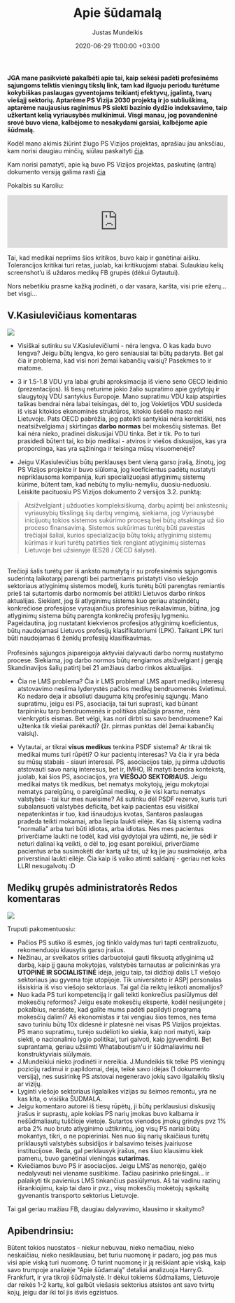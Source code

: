 ﻿---
title:  Apie šūdamalą
date:  2020-06-29 11:00:00 +03:00
author:  Justas Mundeikis
layout:  post
comments:  true
citation:  true
permalink:  2020/06/29/apie-sudmala/
image:    /assets/2020/06/29/apie_sudmala.png
thumbnail: /assets/2020/06/29/thumb.apie_sudmala.png
categories:
 - Profesinės sąjungos
tags:
 - Viešasis sektorius
 - Politika
---

**JGA mane pasikvietė pakalbėti apie tai, kaip sekėsi padėti profesinėms sąjungoms telktis vieningų tikslų link, tam kad ilguoju periodu turėtume kokybiškas paslaugas gyventojams teikiantį efektyvų, įgalintą, tvarų viešąjį sektorių. Aptarėme PS Vizija 2030 projektą ir jo subliuškimą, aptarėme naujausius raginimus PS siekti bazinio dydžio indeksavimo, taip užkertant kelią vyriausybės mulkinimui. Visgi manau, jog povandeninė srovė buvo viena, kalbėjome to nesakydami garsiai, kalbėjome apie šūdmalą.** <!--more-->

Kodėl mano akimis žiūrint žlugo PS Vizijos projektas, aprašiau jau anksčiau, kam norisi daugiau minčių, siūlau paskaityti [čia](http://lithuanian-economy.net/2020/06/13/kodel-mirsta-viesasis-sektorius-lietuvoje).

Kam norisi pamatyti, apie ką buvo PS Vizijos projektas, paskutinę (antrą) dokumento versiją galima rasti [čia](https://docs.google.com/document/d/1aqgkUvtcfu5BLziUq8mDbE9qVLfd0ehy2T2L9J9efG8/edit?usp=sharing)

Pokalbis su Karoliu:

<iframe width="100%" height="120" src="https://www.mixcloud.com/widget/iframe/?hide_cover=1&light=1&feed=%2FJGA_podcast%2F12-apie-profesini%C5%B3-s%C4%85jung%C5%B3-mirt%C4%AF-ir-kod%C4%97l-u%C5%BEmir%C5%A1ome-protestuoti-justas-mundeikis%2F" frameborder="0" ></iframe>

Tai, kad medikai nepriims šios kritikos, buvo kaip ir ganėtinai aišku. Tolerancijos kritikai turi retas, juolab, kai kritikuojami stabai. Sulaukiau kelių screenshot’u iš uždaros medikų FB grupės (dėkui Gytautui).

Nors nebetikiu prasme kažką įrodinėti, o dar vasara, karšta, visi prie ežerų… bet visgi...

## V.Kasiulevičiaus komentaras

![](/assets/2020/06/29/fb_kasiulevicius.png)

* Visiškai sutinku su V.Kasiulevičiumi - nėra lengva. O kas kada buvo lengva? Jeigu būtų lengva, ko gero seniausiai tai būtų padaryta. Bet gal čia ir problema, kad visi nori žemai kabančių vaisių? Pasekmes to ir matome.

* 3 ir 1.5-1.8 VDU yra labai grubi aproksimacija iš vieno seno OECD leidinio (prezentacijos). Iš tiesų neturime jokio žalio supratimo apie gydytojų ir slaugytojų VDU santykius Europoje. Mano supratimu VDU kaip atspirties taškas bendrai nėra labai teisingas, dėl to, jog Vokietijos VDU susideda iš visai kitokios ekonominės struktūros, kitokio šešėlio masto nei Lietuvoje. Pats OECD pabrėžia, jog pateikti santykiai nėra korektiški, nes neatsižvelgiama į skirtingas **darbo normas** bei mokesčių sistemas. Bet kai nėra nieko, pradinei diskusijai VDU tinka. Bet ir tik. Po to turi prasidedi būtent tai, ko bijo medikai - atviros ir viešos diskusijos, kas yra proporcinga, kas yra sąžininga ir teisinga mūsų visuomenėje?
* Jeigu V.Kasiulevičius būtų perklausęs bent vieną garso įrašą, žinotų, jog PS Vizijos projekte ir buvo siūloma, jog koeficientus padėtų nustatyti nepriklausoma kompanija, kuri specializuojasi atlyginimų sistemų kūrime, būtent tam, kad nebūtų to myliu-nemyliu, duosiu-neduosiu. Leiskite pacituosiu PS Vizijos dokumento 2 versijos 3.2. punktą:

>Atsižvelgiant į užduoties kompleksiškumą, darbų apimtį bei ankstesnių vyriausybių tikslingą šių darbų vengimą, siekiama, jog Vyriausybė inicijuotų tokios sistemos sukūrimo procesą bei būtų atsakinga už šio proceso finansavimą. Sistemos sukūrimas turėtų būti pavestas trečiajai šaliai, kurios specializacija būtų tokių atlyginimų sistemų kūrimas ir kuri turėtų patirties tiek rengiant atlyginimų sistemas Lietuvoje bei užsienyje (ES28 / OECD šalyse).<br>
<br>
Trečioji šalis turėtų per iš anksto numatytą ir su profesinėmis sąjungomis suderintą laikotarpį parengti bei partneriams pristatyti viso viešojo sektoriaus atlyginimų sistemos modelį, kuris turėtų būti parengtas remiantis prieš tai sutartomis darbo normomis bei atitikti Lietuvos darbo rinkos aktualijas. Siekiant, jog ši atlyginimų sistema kuo geriau atspindėtų konkrečiose profesijose vyraujančius profesinius reikalavimus, būtina, jog atlyginimų sistema būtų parengta konkrečių profesijų lygmeniu. Pageidautina, jog nustatant kiekvienos profesijos atlyginimų koeficientus, būtų naudojamasi Lietuvos profesijų klasifikatoriumi (LPK). Taikant LPK turi būti naudojamas 6 ženklų profesijų klasifikavimas.<br>
<br>
Profesinės sąjungos įsipareigoja aktyviai dalyvauti darbo normų nustatymo procese. Siekiama, jog darbo normos būtų rengiamos atsižvelgiant į gerąją Skandinavijos šalių patirtį bei 21 amžiaus darbo rinkos aktualijas.

* Čia ne LMS problema? Čia ir LMS problema! LMS apart medikų interesų atstovavimo nesiima lyderystės pačios medikų bendruomenės švietimui. Ko nedaro deja ir absoliuti dauguma kitų profesinių sąjungų. Mano supratimu, jeigu esi PS, asociacija, tai turi suprasti, kad būnant tarpininku tarp bendruomenės ir politikos plačiąja prasme, nėra vienkryptis eismas. Bet vėlgi, kas nori dirbti su savo bendruomene? Kai užtenka tik viešai parėkauti? (žr. pirmas punktas dėl žemai kabančių vaisių).

* Vytautai, ar tikrai **visus medikus** tenkina PSDF sistema? Ar tikrai tik medikai mums turi rūpėti? O kur pacientų interesas? Va čia ir yra bėda su mūsų stabais - siauri interesai. PS, asociacijos taip, jų pirma užduotis atstovauti savo narių interesus, bet ir, IMHO, IR matyti bendra kontekstą, juolab, kai šios PS, asociacijos, yra **VIEŠOJO SEKTORIAUS**.
Jeigu medikai matys tik medikus, bet nematys mokytojų, jeigu mokytojai nematys pareigūnų, o pareigūnai medikų, o jie visi kartu nematys valstybės - tai kur mes nueisime? Aš sutinku dėl PSDF rezervo, kuris turi subalansuoti valstybės deficitą, bet kaip pacientas esu visiškai nepatenkintas ir tuo, kad išnaudojus kvotas, Santaros paslaugas pradeda teikti mokamai, arba liepia laukti eilėje. Kas šią sistemą vadina "normalia" arba turi būti idiotas, arba idiotas. Nes mes pacientus priverčiame laukti ne todėl, kad visi gydytojai yra užimti, ne, jie sėdi ir neturi dalinai ką veikti, o dėl to, jog esant poreikiui, priverčiame pacientus arba susimokėti dar kartą už tai, už ką jie jau susimokėjo, arba priverstinai laukti eilėje. Čia kaip iš vaiko atimti saldainį - geriau net koks LLRI nesugalvotų :D

## Medikų grupės administratorės Redos komentaras

![](/assets/2020/06/29/fb_reda.jpg)

Truputi pakomentuosiu:

* Pačios PS sutiko iš esmės, jog tinklo valdymas turi tapti centralizuotu, rekomenduoju klausytis garso įrašus.
* Nežinau, ar sveikatos srities darbuotojui gauti fiksuotą atlyginimą už darbą, kaip jį gauna mokytojas, valstybės tarnautas ar policininkas yra **UTOPINĖ IR SOCIALISTINĖ** idėja, jeigu taip, tai didžioji dalis LT viešojo sektoriaus jau gyvena toje utopijoje. Tik universiteto ir ASPĮ personalas išsiskiria iš viso viešojo sektoriaus. Tai gal čia reiktų ieškoti anomalijos?
* Nuo kada PS turi kompetenciją ir gali teikti konkrečius pasiūlymus dėl mokesčių reformos? Jeigu esate mokesčių ekspertė, kodėl nesijungėte į pokalbius, nerašėte, kad galite mums padėti papildyti programą mokesčių dalimi? Aš ekonomistas ir tai vengiau šios temos, nes tema savo turiniu būtų 10x didesnė ir platesnė nei visas PS Vizijos projektas. PS mano supratimu, turėjo sudėlioti ko siekia, kaip nori matyti, kaip siekti, o nacionalinio lygio politikai, turi galvoti, kaip įgyvendinti. Bet suprantama, geriau užsiimti Whataboutism'u ir šūdmaliavimu nei konstruktyviais siūlymais.
* J.Mundeikiui nieko įrodinėti ir nereikia. J.Mundeikis tik telkė PS vieningų pozicijų radimui ir papildomai, deja, teikė savo idėjas (1 dokumento versiją), nes susirinkę PS atstovai negeneravo jokių savo ilgalaikių tikslų ar vizijų.
* Lyginti viešojo sektoriaus ilgalaikes vizijas su šeimos remontu, yra ne kas kita, o visiška ŠUDMALA.
* Jeigu komentaro autorei iš tiesų rūpėtų, ji būtų perklausiusi diskusijų įrašus ir suprastų, apie kokias PS narių įmokas buvo kalbama ir nešūdmaliautų tuščioje vietoje. Sutartos vienodos įmokų grindys pvz 1% arba 2% nuo bruto atlyginimo užtikrintų, jog visų PS nariai būtų mokantys, tikri, o ne popieriniai. Nes nuo šių narių skaičiaus turėtų priklausyti valstybės subsidijos ir balsavimo teisės įvairiuose institucijose. Reda, gal perklausyk įrašus, nes šiuo klausimu kiek pamenu, buvo ganėtinai vieningas **sutarimas**.
* Kviečiamos buvo PS ir asociacijos. Jeigu LMS'as nenorėjo, galėjo nedalyvauti nei viename susitikime. Tačiau pasirinko priešingai...  ir palaikyti tik pavienius LMS tinkančius pasiūlymus. Aš tai vadinu razinų išrankiojimu, kaip tai daro ir pvz., visų mokesčių mokėtojų sąskaitą gyvenantis transporto sektorius Lietuvoje.  

Tai gal geriau mažiau FB, daugiau dalyvavimo, klausimo ir skaitymo?


## Apibendrinsiu:

Būtent tokios nuostatos - niekur nebuvau, nieko nemačiau, nieko neskaičiau, nieko nesiklausiau, bet turiu nuomonę ir padaro, jog pas mus visi apie viską turi nuomonę. O turint nuomonę ir ją reiškiant apie viską, kaip savo trumpoje analizėje "Apie šūdamalą" detaliai analizuoja Harry.G. Frankfurt, ir yra tikroji šūdmalystė. Ir dėkui tokiems šūdmaliams, Lietuvoje dar reikės 1-2 kartų, kol galbūt viešasis sektorius atsistos ant savo tvirtų kojų, jeigu dar iki tol jis išvis egzistuos.
